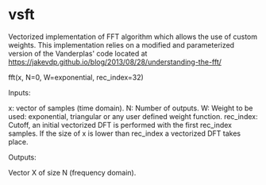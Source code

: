 # vsft

Vectorized implementation of FFT algorithm which allows the use of custom weights.
This implementation relies on a modified and parameterized version of the Vanderplas'
code located at https://jakevdp.github.io/blog/2013/08/28/understanding-the-fft/

fft(x, N=0, W=exponential, rec_index=32)

Inputs:

x: vector of samples (time domain).
N: Number of outputs.
W: Weight to be used: exponential, triangular or any user defined weight function.
rec_index: Cutoff, an initial vectorized DFT is performed with the first rec_index
           samples. If the size of x is lower than rec_index a vectorized DFT takes
           place.

Outputs:

Vector X of size N (frequency domain).
